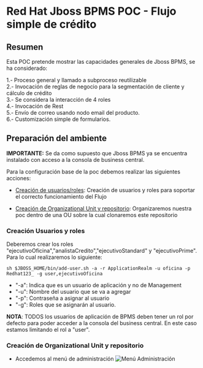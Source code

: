 # Red Hat Jboss BPMS POC - Flujo simple de crédito

## Resumen

Esta POC pretende mostrar las capacidades generales de Jboss BPMS, se ha considerado:

1.- Proceso general y llamado a subproceso reutilizable<br/>
2.- Invocación de reglas de negocio para la segmentación de cliente y cálculo de crédito<br/>
3.- Se considera la interacción de 4 roles<br/>
4.- Invocación de Rest<br/>
5.- Envío de correo usando nodo email del producto.<br/>
6.- Customización simple de formularios.<br/>


## Preparación del ambiente

**IMPORTANTE:** Se da como supuesto que Jboss BPMS ya se encuentra instalado con acceso a la consola de business central.

Para la configuración base de la poc debemos realizar las siguientes acciones:

* [Creación de usuarios/roles](#creacion-usuarios-y-roles): Creación de usuarios y roles para soportar el correcto funcionamiento del Flujo

* [Creación de Organizational Unit y repositorio](#creacion-de-organizational-unit-y-repostorio): Organizaremos nuestra poc dentro de una OU sobre la cual clonaremos este repositorio


### Creación Usuarios y roles

Deberemos crear los roles "ejecutivoOficina","analistaCredito","ejecutivoStandard" y "ejecutivoPrime". Para lo cual realizaremos lo siguiente:

`sh $JBOSS_HOME/bin/add-user.sh -a -r ApplicationRealm -u oficina -p Redhat123_ -g user,ejecutivoOficina`

- "-a": Indica que es un usuario de aplicación y no de Management
- "-u": Nombre del usuario que se va a agregar
- "-p": Contraseña a asignar al usuario
- "-g": Roles que se asignarán al usuario.

**NOTA**: TODOS los usuarios de aplicación de BPMS deben tener un rol por defecto para poder acceder a la consola del business central. En este caso estamos limitando el rol a "user".

### Creación de Organizational Unit y repositorio

* Accedemos al menú de administración
![Menú Administración](https://drive.google.com/file/d/1o-Nmm4m5N4XWbvgQeKNJz0MmjNnvi28q/view)
